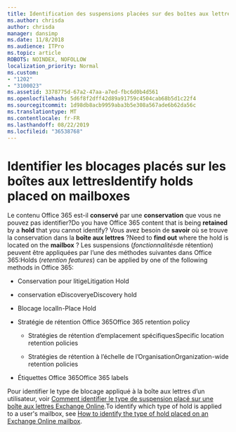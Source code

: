 ```yaml
---
title: Identification des suspensions placées sur des boîtes aux lettres
ms.author: chrisda
author: chrisda
manager: dansimp
ms.date: 11/8/2018
ms.audience: ITPro
ms.topic: article
ROBOTS: NOINDEX, NOFOLLOW
localization_priority: Normal
ms.custom:
- "1202"
- "3100023"
ms.assetid: 3378775d-67a2-47aa-a7ed-fbc6d0b4d561
ms.openlocfilehash: 5d6f8f2dff42d89a91759c4504cab68b5d1c22f4
ms.sourcegitcommit: 1d98db8acb9959aba3b5e308a567ade6b62da56c
ms.translationtype: MT
ms.contentlocale: fr-FR
ms.lasthandoff: 08/22/2019
ms.locfileid: "36538768"
---
```

# <a name="identify-holds-placed-on-mailboxes"></a><span data-ttu-id="6b83b-102">Identifier les blocages placés sur les boîtes aux lettres</span><span class="sxs-lookup"><span data-stu-id="6b83b-102">Identify holds placed on mailboxes</span></span>

<span data-ttu-id="6b83b-103">Le contenu Office 365 est-il **conservé** par une **conservation** que vous ne pouvez pas identifier?</span><span class="sxs-lookup"><span data-stu-id="6b83b-103">Do you have Office 365 content that is being **retained** by a **hold** that you cannot identify?</span></span> <span data-ttu-id="6b83b-104">Vous avez besoin de **savoir** où se trouve la conservation dans la **boîte aux lettres** ?</span><span class="sxs-lookup"><span data-stu-id="6b83b-104">Need to **find out** where the hold is located on the **mailbox** ?</span></span> <span data-ttu-id="6b83b-105">Les suspensions (*fonctionnalités*de rétention) peuvent être appliquées par l’une des méthodes suivantes dans Office 365:</span><span class="sxs-lookup"><span data-stu-id="6b83b-105">Holds (*retention features*) can be applied by one of the following methods in Office 365:</span></span>
  
- <span data-ttu-id="6b83b-106">Conservation pour litige</span><span class="sxs-lookup"><span data-stu-id="6b83b-106">Litigation Hold</span></span>

- <span data-ttu-id="6b83b-107">conservation eDiscovery</span><span class="sxs-lookup"><span data-stu-id="6b83b-107">eDiscovery hold</span></span>

- <span data-ttu-id="6b83b-108">Blocage local</span><span class="sxs-lookup"><span data-stu-id="6b83b-108">In-Place Hold</span></span>

- <span data-ttu-id="6b83b-109">Stratégie de rétention Office 365</span><span class="sxs-lookup"><span data-stu-id="6b83b-109">Office 365 retention policy</span></span> 

  - <span data-ttu-id="6b83b-110">Stratégies de rétention d’emplacement spécifiques</span><span class="sxs-lookup"><span data-stu-id="6b83b-110">Specific location retention policies</span></span>

  - <span data-ttu-id="6b83b-111">Stratégies de rétention à l’échelle de l’Organisation</span><span class="sxs-lookup"><span data-stu-id="6b83b-111">Organization-wide retention policies</span></span>

- <span data-ttu-id="6b83b-112">Étiquettes Office 365</span><span class="sxs-lookup"><span data-stu-id="6b83b-112">Office 365 labels</span></span>

<span data-ttu-id="6b83b-113">Pour identifier le type de blocage appliqué à la boîte aux lettres d’un utilisateur, voir [Comment identifier le type de suspension placé sur une boîte aux lettres Exchange Online](https://docs.microsoft.com/office365/securitycompliance/identify-a-hold-on-an-exchange-online-mailbox).</span><span class="sxs-lookup"><span data-stu-id="6b83b-113">To identify which type of hold is applied to a user's mailbox, see [How to identify the type of hold placed on an Exchange Online mailbox](https://docs.microsoft.com/office365/securitycompliance/identify-a-hold-on-an-exchange-online-mailbox).</span></span>
